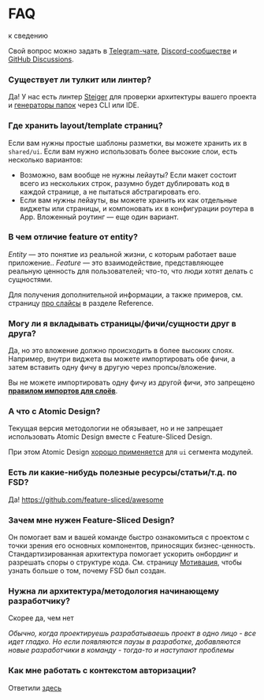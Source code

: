 # FAQ

к сведению

Свой вопрос можно задать в [Telegram-чате](https://t.me/feature_sliced), [Discord-сообществе](https://discord.gg/S8MzWTUsmp) и [GitHub Discussions](https://github.com/feature-sliced/documentation/discussions).

### Существует ли тулкит или линтер?[​](#is-there-a-toolkit-or-a-linter "Прямая ссылка на этот заголовок")

Да! У нас есть линтер [Steiger](https://github.com/feature-sliced/steiger) для проверки архитектуры вашего проекта и [генераторы папок](https://github.com/feature-sliced/awesome?tab=readme-ov-file#tools) через CLI или IDE.

### Где хранить layout/template страниц?[​](#where-to-store-the-layouttemplate-of-pages "Прямая ссылка на этот заголовок")

Если вам нужны простые шаблоны разметки, вы можете хранить их в `shared/ui`. Если вам нужно использовать более высокие слои, есть несколько вариантов:

* Возможно, вам вообще не нужны лейауты? Если макет состоит всего из нескольких строк, разумно будет дублировать код в каждой странице, а не пытаться абстрагировать его.
* Если вам нужны лейауты, вы можете хранить их как отдельные виджеты или страницы, и компоновать их в конфигурации роутера в App. Вложенный роутинг — еще один вариант.

### В чем отличие feature от entity?[​](#what-is-the-difference-between-feature-and-entity "Прямая ссылка на этот заголовок")

*Entity* — это понятие из реальной жизни, с которым работает ваше приложение.. *Feature* — это взаимодействие, представляющее реальную ценность для пользователей; что-то, что люди хотят делать с сущностями.

Для получения дополнительной информации, а также примеров, см. страницу [про слайсы](/documentation/ru/docs/reference/layers.md#entities) в разделе Reference.

### Могу ли я вкладывать страницы/фичи/сущности друг в друга?[​](#can-i-embed-pagesfeaturesentities-into-each-other "Прямая ссылка на этот заголовок")

Да, но это вложение должно происходить в более высоких слоях. Например, внутри виджета вы можете импортировать обе фичи, а затем вставить одну фичу в другую через пропсы/вложение.

Вы не можете импортировать одну фичу из другой фичи, это запрещено [**правилом импортов для слоёв**](/documentation/ru/docs/reference/layers.md#import-rule-on-layers).

### А что с Atomic Design?[​](#what-about-atomic-design "Прямая ссылка на этот заголовок")

Текущая версия методологии не обязывает, но и не запрещает использовать Atomic Design вместе с Feature-Sliced Design.

При этом Atomic Design [хорошо применяется](https://t.me/feature_sliced/1653) для `ui` сегмента модулей.

### Есть ли какие-нибудь полезные ресурсы/статьи/т.д. по FSD?[​](#are-there-any-useful-resourcesarticlesetc-about-fsd "Прямая ссылка на этот заголовок")

Да! <https://github.com/feature-sliced/awesome>

### Зачем мне нужен Feature-Sliced Design?[​](#why-do-i-need-feature-sliced-design "Прямая ссылка на этот заголовок")

Он помогает вам и вашей команде быстро ознакомиться с проектом с точки зрения его основных компонентов, приносящих бизнес-ценность. Стандартизированная архитектура помогает ускорить онбординг и разрешать споры о структуре кода. См. страницу [Мотивация](/documentation/ru/docs/about/motivation.md), чтобы узнать больше о том, почему FSD был создан.

### Нужна ли архитектура/методология начинающему разработчику?[​](#does-a-novice-developer-need-an-architecturemethodology "Прямая ссылка на этот заголовок")

Скорее да, чем нет

*Обычно, когда проектируешь разрабатываешь проект в одно лицо - все идет гладко. Но если появляются паузы в разработке, добавляются новые разработчики в команду - тогда-то и наступают проблемы*

### Как мне работать с контекстом авторизации?[​](#how-do-i-work-with-the-authorization-context "Прямая ссылка на этот заголовок")

Ответили [здесь](/documentation/ru/docs/guides/examples/auth.md)
